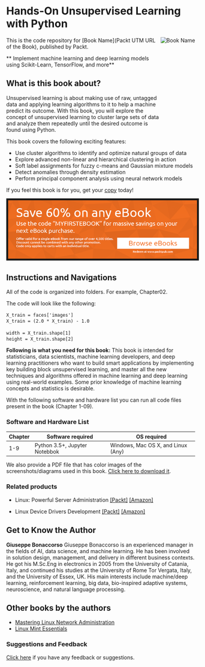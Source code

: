 # 	Hands-On Unsupervised Learning with Python

<a href="Packt UTM URL of the Book"><img src="Cover Image URL of the Book" alt="Book Name" height="256px" align="right"></a>

This is the code repository for [Book Name](Packt UTM URL of the Book), published by Packt.

**	Implement machine learning and deep learning models using Scikit-Learn, TensorFlow, and more**

## What is this book about?
Unsupervised learning is about making use of raw, untagged data and applying learning algorithms to it to help a machine predict its outcome. With this book, you will explore the concept of unsupervised learning to cluster large sets of data and analyze them repeatedly until the desired outcome is found using Python.

This book covers the following exciting features: 
* Use cluster algorithms to identify and optimize natural groups of data 
* Explore advanced non-linear and hierarchical clustering in action
* Soft label assignments for fuzzy c-means and Gaussian mixture models
* Detect anomalies through density estimation
* Perform principal component analysis using neural network models

If you feel this book is for you, get your [copy](https://www.amazon.com/dp/10DigitISBN) today!

<a href="https://www.packtpub.com/?utm_source=github&utm_medium=banner&utm_campaign=GitHubBanner"><img src="https://raw.githubusercontent.com/PacktPublishing/GitHub/master/GitHub.png" 
alt="https://www.packtpub.com/" border="5" /></a>


## Instructions and Navigations
All of the code is organized into folders. For example, Chapter02.

The code will look like the following:
```
X_train = faces['images']
X_train = (2.0 * X_train) - 1.0

width = X_train.shape[1]
height = X_train.shape[2]
```

**Following is what you need for this book:**
This book is intended for statisticians, data scientists, machine learning developers, and deep learning practitioners who want to build smart applications by implementing key building block unsupervised learning, and master all the new techniques and algorithms offered in machine learning and deep learning using real-world examples. Some prior knowledge of machine learning concepts and statistics is desirable.

With the following software and hardware list you can run all code files present in the book (Chapter 1-09).

### Software and Hardware List

| Chapter  | Software required                   | OS required                        |
| -------- | ------------------------------------| -----------------------------------|
| 1-9      | Python 3.5+, Jupyter Notebbok       | Windows, Mac OS X, and Linux (Any) |



We also provide a PDF file that has color images of the screenshots/diagrams used in this book. [Click here to download it](https://www.packtpub.com/sites/default/files/downloads/9781789348279_ColorImages.pdf).


### Related products <Other books you may enjoy>
* Linux: Powerful Server Administration [[Packt]](https://www.packtpub.com/networking-and-servers/linux-powerful-server-administration?utm_source=github&utm_medium=repository&utm_campaign=9781788293778) [[Amazon]](https://www.amazon.com/dp/1788293770)

* Linux Device Drivers Development [[Packt]](https://www.packtpub.com/networking-and-servers/linux-device-drivers-development?utm_source=github&utm_medium=repository&utm_campaign=9781785280009) [[Amazon]](https://www.amazon.com/dp/1788293770)

## Get to Know the Author
**Giuseppe Bonaccorso**
Giuseppe Bonaccorso is an experienced manager in the fields of AI, data science, and machine learning. He has been involved in solution design, management, and delivery in different business contexts. He got his M.Sc.Eng in electronics in 2005 from the University of Catania, Italy, and continued his studies at the University of Rome Tor Vergata, Italy, and the University of Essex, UK. His main interests include machine/deep learning, reinforcement learning, big data, bio-inspired adaptive systems, neuroscience, and natural language processing.


## Other books by the authors
* [Mastering Linux Network Administration](https://www.packtpub.com/networking-and-servers/mastering-linux-network-administration?utm_source=github&utm_medium=repository&utm_campaign=9781784399597)
* [Linux Mint Essentials](https://www.packtpub.com/networking-and-servers/linux-mint-essentials?utm_source=github&utm_medium=repository&utm_campaign=9781782168157)

### Suggestions and Feedback
[Click here](https://docs.google.com/forms/d/e/1FAIpQLSdy7dATC6QmEL81FIUuymZ0Wy9vH1jHkvpY57OiMeKGqib_Ow/viewform) if you have any feedback or suggestions.

